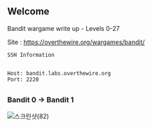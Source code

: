 ## Welcome
Bandit wargame write up - Levels 0-27


Site : https://overthewire.org/wargames/bandit/

```
SSH Information


Host: bandit.labs.overthewire.org
Port: 2220
```
##

### Bandit 0 -> Bandit 1
![스크린샷(82)](https://user-images.githubusercontent.com/70269067/104253985-26b4d400-54b9-11eb-83ad-93d8ca4a21d6.png)

